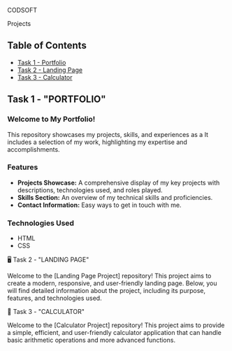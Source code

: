 CODSOFT

Projects

## Table of Contents
- [Task 1 - Portfolio](#task-1---portfolio)
- [Task 2 - Landing Page](#task-2---landing-page)
- [Task 3 - Calculator](#task-3---calculator)

## Task 1 - "PORTFOLIO"

### Welcome to My Portfolio!

This repository showcases my projects, skills, and experiences as a It includes a selection of my work, highlighting my expertise and accomplishments.

### Features
- **Projects Showcase:** A comprehensive display of my key projects with descriptions, technologies used, and roles played.
- **Skills Section:** An overview of my technical skills and proficiencies.
- **Contact Information:** Easy ways to get in touch with me.

### Technologies Used
- HTML
- CSS


🖥️ Task 2 - "LANDING PAGE"

Welcome to the [Landing Page Project] repository! This project aims to create a modern, responsive, and user-friendly landing page. Below, you will find detailed information about the project, including its purpose, features, and technologies used.

📱 Task 3 - "CALCULATOR"

Welcome to the [Calculator Project] repository! This project aims to provide a simple, efficient, and user-friendly calculator application that can handle basic arithmetic operations and more advanced functions.